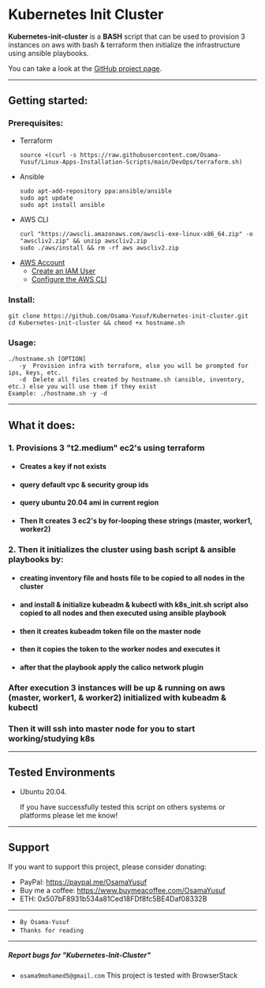 # Kubernetes Init Cluster
**Kubernetes-init-cluster** is a **BASH** script that can be used to provision 3 instances on aws with bash & terraform then initialize the infrastructure using ansible playbooks.

You can take a look at the [GitHub project page](https://github.com/Osama-Yusuf/Kubernetes-init-cluster).

---

## Getting started:

### Prerequisites:
<!-- - [Terraform](https://www.terraform.io/downloads.html) -->
<!-- - [Ansible](https://docs.ansible.com/ansible/latest/installation_guide/intro_installation.html) -->
<!-- - [AWS CLI](https://docs.aws.amazon.com/cli/latest/userguide/cli-chap-install.html) -->
<!-- - [AWS Account](https://aws.amazon.com/premiumsupport/knowledge-center/create-and-activate-aws-account/) -->
- Terraform
   ```
   source <(curl -s https://raw.githubusercontent.com/Osama-Yusuf/Linux-Apps-Installation-Scripts/main/DevOps/terraform.sh)
   ```
- Ansible
   ```
   sudo apt-add-repository ppa:ansible/ansible
   sudo apt update
   sudo apt install ansible
   ```
- AWS CLI
   ```
   curl "https://awscli.amazonaws.com/awscli-exe-linux-x86_64.zip" -o "awscliv2.zip" && unzip awscliv2.zip
   sudo ./aws/install && rm -rf aws awscliv2.zip
   ```
- [AWS Account](https://aws.amazon.com/premiumsupport/knowledge-center/create-and-activate-aws-account/)
   - [Create an IAM User](https://docs.aws.amazon.com/IAM/latest/UserGuide/id_users_create.html)
   - [Configure the AWS CLI](https://docs.aws.amazon.com/cli/latest/userguide/cli-configure-quickstart.html)

### Install:
```
git clone https://github.com/Osama-Yusuf/Kubernetes-init-cluster.git
cd Kubernetes-init-cluster && chmod +x hostname.sh 
```

### Usage:
```
./hostname.sh [OPTION]
   -y  Provision infra with terraform, else you will be prompted for ips, keys, etc.
   -d  Delete all files created by hostname.sh (ansible, inventory, etc.) else you will use them if they exist
Example: ./hostname.sh -y -d
```

---

## What it does:

### 1. Provisions 3 "t2.medium" ec2's using terraform
- #### Creates a key if not exists
- #### query default vpc & security group ids
- #### query ubuntu 20.04 ami in current region
- #### Then It creates 3 ec2's by for-looping these strings (master, worker1, worker2)

### 2. Then it initializes the cluster using bash script & ansible playbooks by:
- #### creating inventory file and hosts file to be copied to all nodes in the cluster 
- #### and install & initialize kubeadm & kubectl with k8s_init.sh script also copied to all nodes and then executed using ansible playbook
- #### then it creates kubeadm token file on the master node
- #### then it copies the token to the worker nodes and executes it
- #### after that the playbook apply the calico network plugin

### After execution 3 instances will be up & running on aws (master, worker1, & worker2) initialized with kubeadm & kubectl 
### Then it will ssh into master node for you to start working/studying k8s

---

## Tested Environments

* Ubuntu 20.04.

   If you have successfully tested this script on others systems or platforms please let me know!

---

## Support

 If you want to support this project, please consider donating:
 * PayPal: https://paypal.me/OsamaYusuf
 * Buy me a coffee: https://www.buymeacoffee.com/OsamaYusuf
 * ETH: 0x507bF8931b534a81Ced18FDf8fc5BE4Daf08332B

---

* `By Osama-Yusuf`
* `Thanks for reading`

-------
##### Report bugs for "Kubernetes-Init-Cluster"
* `osama9mohamed5@gmail.com`
This project is tested with BrowserStack
